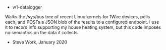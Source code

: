* w1-datalogger

Walks the /sys/bus tree of recent Linux kernels for 1Wire devices, polls each,
and POSTs a JSON blob of the results to a configured endpoint. I use it to
record info supporting my house heating system, but this code imposes no
semantics on the data it collects.

 - Steve Work, January 2020
